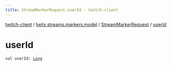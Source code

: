 ```yaml
---
title: StreamMarkerRequest.userId - twitch-client
---
```


[twitch-client](../../index.html) / [helix.streams.markers.model](../index.html) / [StreamMarkerRequest](index.html) / [userId](./user-id.html)

# userId

`val userId: `[`Long`](https://kotlinlang.org/api/latest/jvm/stdlib/kotlin/-long/index.html)